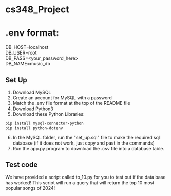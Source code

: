 # cs348_Project

# .env format:
DB_HOST=localhost  
DB_USER=root  
DB_PASS=<your_password_here>  
DB_NAME=music_db  
 

## Set Up
1. Download MySQL
2. Create an account for MySQL with a password
3. Match the .env file format at the top of the README file
4. Download Python3
5. Download these Python Libraries:
```
pip install mysql-connector-python
pip install python-dotenv
```
6. In the MySQL folder, run the "set_up.sql" file to make the required sql database (if it does not work, just copy and past in the commands)
7. Run the app.py program to download the .csv file into a database table.

## Test code
We have provided a script called to_10.py for you to test out if the data base has worked! This script will run a query that will return the top 10 most popular songs of 2024!
